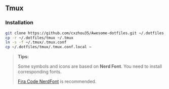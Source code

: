 ## Tmux

### Installation

```sh
git clone https://github.com/cxzhou35/Awesome-dotfiles.git ~/.dotfiles
cp -r ~/.dotfiles/tmux ~/.tmux
ln -s -f ~/.tmux/.tmux.conf
cp ~/.dotfiles/tmux/.tmux.conf.local ~
```

> **Tips:**
>
> Some symbols and icons are based on **Nerd Font**. You need to install corresponding fonts.
>
> [Fira Code NerdFont](https://github.com/tonsky/FiraCode) is recommended.
